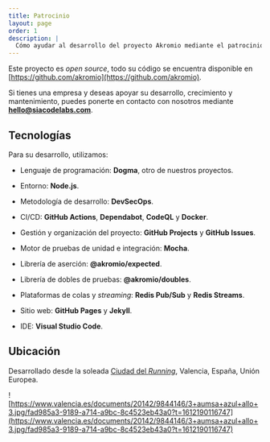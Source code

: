 ```yaml
---
title: Patrocinio
layout: page
order: 1
description: |
  Cómo ayudar al desarrollo del proyecto Akromio mediante el patrocinio.
---
```


Este proyecto es *open source*, todo su código se encuentra disponible en [https://github.com/akromio](https://github.com/akromio).

Si tienes una empresa y deseas apoyar su desarrollo, crecimiento y mantenimiento, puedes ponerte en contacto con nosotros mediante **hello@siacodelabs.com**.

## Tecnologías

Para su desarrollo, utilizamos:

- Lenguaje de programación: **Dogma**, otro de nuestros proyectos.

- Entorno: **Node.js**.

- Metodología de desarrollo: **DevSecOps**.

- CI/CD: **GitHub Actions**, **Dependabot**, **CodeQL** y **Docker**.

- Gestión y organización del proyecto: **GitHub Projects** y **GitHub Issues**.

- Motor de pruebas de unidad e integración: **Mocha**.

- Librería de aserción: **@akromio/expected**.

- Librería de dobles de pruebas: **@akromio/doubles**.

- Plataformas de colas y *streaming*: **Redis Pub/Sub** y **Redis Streams**.

- Sitio web: **GitHub Pages** y **Jekyll**.

- IDE: **Visual Studio Code**.

## Ubicación

Desarrollado desde la soleada [Ciudad del *Running*](https://www.valenciaciudaddelrunning.com/), Valencia, España, Unión Europea.

![https://www.valencia.es/documents/20142/9844146/3+aumsa+azul+allo+3.jpg/fad985a3-9189-a714-a9bc-8c4523eb43a0?t=1612190116747](https://www.valencia.es/documents/20142/9844146/3+aumsa+azul+allo+3.jpg/fad985a3-9189-a714-a9bc-8c4523eb43a0?t=1612190116747)
